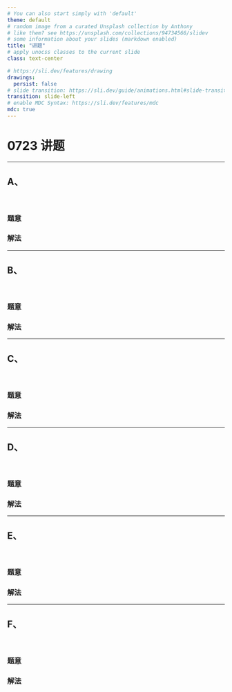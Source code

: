 ```yaml
---
# You can also start simply with 'default'
theme: default
# random image from a curated Unsplash collection by Anthony
# like them? see https://unsplash.com/collections/94734566/slidev
# some information about your slides (markdown enabled)
title: "讲题"
# apply unocss classes to the current slide
class: text-center

# https://sli.dev/features/drawing
drawings:
  persist: false
# slide transition: https://sli.dev/guide/animations.html#slide-transitions
transition: slide-left
# enable MDC Syntax: https://sli.dev/features/mdc
mdc: true
---
```


# 0723 讲题

---

## A、

<br>


### 题意


### 解法

---

## B、

<br>


### 题意


### 解法

---

## C、

<br>


### 题意


### 解法

---

## D、

<br>


### 题意


### 解法

---

## E、

<br>


### 题意


### 解法

---

## F、

<br>


### 题意


### 解法
